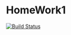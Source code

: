 # HomeWork1
[![Build Status](https://travis-ci.org/CrowAlcoholic/HomeWork1.svg?branch=master)](https://travis-ci.org/CrowAlcoholic/HomeWork1)
